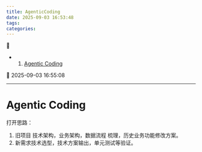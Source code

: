 ```yaml
---
title: AgenticCoding
date: 2025-09-03 16:53:48
tags: 
categories: 
---
```


💠

- 1. [Agentic Coding](#agentic-coding)

💠 2025-09-03 16:55:08
****************************************
# Agentic Coding

打开思路：
1. 旧项目 技术架构，业务架构，数据流程 梳理，历史业务功能修改方案。
1. 新需求技术选型，技术方案输出，单元测试等验证。

